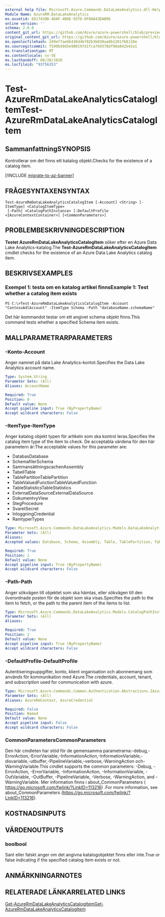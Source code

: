 ```yaml
---
external help file: Microsoft.Azure.Commands.DataLakeAnalytics.dll-Help.xml
Module Name: AzureRM.DataLakeAnalytics
ms.assetid: ED17430D-4DAF-4B9E-937D-0F8A843DAB96
online version: ''
schema: 2.0.0
content_git_url: https://github.com/Azure/azure-powershell/blob/preview/src/ResourceManager/DataLakeAnalytics/Commands.DataLakeAnalytics/help/Test-AzureRmDataLakeAnalyticsCatalogItem.md
original_content_git_url: https://github.com/Azure/azure-powershell/blob/preview/src/ResourceManager/DataLakeAnalytics/Commands.DataLakeAnalytics/help/Test-AzureRmDataLakeAnalyticsCatalogItem.md
ms.openlocfilehash: 249ef7ae66436d4bf82b3b038aa8b1201f68110e
ms.sourcegitcommit: f599b50d5e980197d1fca769378df90a842b42a1
ms.translationtype: MT
ms.contentlocale: sv-SE
ms.lasthandoff: 08/20/2020
ms.locfileid: "93756353"
---
```

# <span data-ttu-id="b4aae-101">Test-AzureRmDataLakeAnalyticsCatalogItem</span><span class="sxs-lookup"><span data-stu-id="b4aae-101">Test-AzureRmDataLakeAnalyticsCatalogItem</span></span>

## <span data-ttu-id="b4aae-102">Sammanfattning</span><span class="sxs-lookup"><span data-stu-id="b4aae-102">SYNOPSIS</span></span>
<span data-ttu-id="b4aae-103">Kontrollerar om det finns ett katalog objekt.</span><span class="sxs-lookup"><span data-stu-id="b4aae-103">Checks for the existence of a catalog item.</span></span>

[!INCLUDE [migrate-to-az-banner](../../includes/migrate-to-az-banner.md)]

## <span data-ttu-id="b4aae-104">FRÅGESYNTAXEN</span><span class="sxs-lookup"><span data-stu-id="b4aae-104">SYNTAX</span></span>

```
Test-AzureRmDataLakeAnalyticsCatalogItem [-Account] <String> [-ItemType] <CatalogItemType>
 [-Path] <CatalogPathInstance> [-DefaultProfile <IAzureContextContainer>] [<CommonParameters>]
```

## <span data-ttu-id="b4aae-105">PROBLEMBESKRIVNING</span><span class="sxs-lookup"><span data-stu-id="b4aae-105">DESCRIPTION</span></span>
<span data-ttu-id="b4aae-106">**Testet AzureRmDataLakeAnalyticsCatalogItem** söker efter en Azure Data Lake Analytics-katalog.</span><span class="sxs-lookup"><span data-stu-id="b4aae-106">The **Test-AzureRmDataLakeAnalyticsCatalogItem** cmdlet checks for the existence of an Azure Data Lake Analytics catalog item.</span></span>

## <span data-ttu-id="b4aae-107">BESKRIVS</span><span class="sxs-lookup"><span data-stu-id="b4aae-107">EXAMPLES</span></span>

### <span data-ttu-id="b4aae-108">Exempel 1: testa om en katalog artikel finns</span><span class="sxs-lookup"><span data-stu-id="b4aae-108">Example 1: Test whether a catalog item exists</span></span>
```
PS C:\>Test-AzureRmDataLakeAnalyticsCatalogItem -Account "ContosoAdlAccount" -ItemType Schema -Path "databaseName.schemaName"
```

<span data-ttu-id="b4aae-109">Det här kommandot testar om ett angivet schema objekt finns.</span><span class="sxs-lookup"><span data-stu-id="b4aae-109">This command tests whether a specified Schema item exists.</span></span>

## <span data-ttu-id="b4aae-110">MALLPARAMETRAR</span><span class="sxs-lookup"><span data-stu-id="b4aae-110">PARAMETERS</span></span>

### <span data-ttu-id="b4aae-111">-Konto</span><span class="sxs-lookup"><span data-stu-id="b4aae-111">-Account</span></span>
<span data-ttu-id="b4aae-112">Anger namnet på data Lake Analytics-kontot.</span><span class="sxs-lookup"><span data-stu-id="b4aae-112">Specifies the Data Lake Analytics account name.</span></span>

```yaml
Type: System.String
Parameter Sets: (All)
Aliases: AccountName

Required: True
Position: 0
Default value: None
Accept pipeline input: True (ByPropertyName)
Accept wildcard characters: False
```

### <span data-ttu-id="b4aae-113">-ItemType</span><span class="sxs-lookup"><span data-stu-id="b4aae-113">-ItemType</span></span>
<span data-ttu-id="b4aae-114">Anger katalog objekt typen för artikeln som ska kontrol leras.</span><span class="sxs-lookup"><span data-stu-id="b4aae-114">Specifies the catalog item type of the item to check.</span></span>
<span data-ttu-id="b4aae-115">De acceptabla värdena för den här parametern är:</span><span class="sxs-lookup"><span data-stu-id="b4aae-115">The acceptable values for this parameter are:</span></span>

- <span data-ttu-id="b4aae-116">Databas</span><span class="sxs-lookup"><span data-stu-id="b4aae-116">Database</span></span>
- <span data-ttu-id="b4aae-117">Schemafiler</span><span class="sxs-lookup"><span data-stu-id="b4aae-117">Schema</span></span>
- <span data-ttu-id="b4aae-118">Sammansättningscachen</span><span class="sxs-lookup"><span data-stu-id="b4aae-118">Assembly</span></span>
- <span data-ttu-id="b4aae-119">Tabell</span><span class="sxs-lookup"><span data-stu-id="b4aae-119">Table</span></span>
- <span data-ttu-id="b4aae-120">TablePartition</span><span class="sxs-lookup"><span data-stu-id="b4aae-120">TablePartition</span></span>
- <span data-ttu-id="b4aae-121">TableValuedFunction</span><span class="sxs-lookup"><span data-stu-id="b4aae-121">TableValuedFunction</span></span>
- <span data-ttu-id="b4aae-122">TableStatistics</span><span class="sxs-lookup"><span data-stu-id="b4aae-122">TableStatistics</span></span>
- <span data-ttu-id="b4aae-123">ExternalDataSource</span><span class="sxs-lookup"><span data-stu-id="b4aae-123">ExternalDataSource</span></span>
- <span data-ttu-id="b4aae-124">Dokumentvy</span><span class="sxs-lookup"><span data-stu-id="b4aae-124">View</span></span>
- <span data-ttu-id="b4aae-125">Steg</span><span class="sxs-lookup"><span data-stu-id="b4aae-125">Procedure</span></span>
- <span data-ttu-id="b4aae-126">Svaret</span><span class="sxs-lookup"><span data-stu-id="b4aae-126">Secret</span></span>
- <span data-ttu-id="b4aae-127">Inloggning</span><span class="sxs-lookup"><span data-stu-id="b4aae-127">Credential</span></span>
- <span data-ttu-id="b4aae-128">Ramtyper</span><span class="sxs-lookup"><span data-stu-id="b4aae-128">Types</span></span>

```yaml
Type: Microsoft.Azure.Commands.DataLakeAnalytics.Models.DataLakeAnalyticsEnums+CatalogItemType
Parameter Sets: (All)
Aliases: 
Accepted values: Database, Schema, Assembly, Table, TablePartition, TableValuedFunction, TableStatistics, ExternalDataSource, View, Procedure, Secret, Credential, Types, Package

Required: True
Position: 1
Default value: None
Accept pipeline input: True (ByPropertyName)
Accept wildcard characters: False
```

### <span data-ttu-id="b4aae-129">-Path</span><span class="sxs-lookup"><span data-stu-id="b4aae-129">-Path</span></span>
<span data-ttu-id="b4aae-130">Anger sökvägen till objektet som ska hämtas, eller sökvägen till den överordnade posten för de objekt som ska visas.</span><span class="sxs-lookup"><span data-stu-id="b4aae-130">Specifies the path to the item to fetch, or the path to the parent item of the items to list.</span></span>

```yaml
Type: Microsoft.Azure.Commands.DataLakeAnalytics.Models.CatalogPathInstance
Parameter Sets: (All)
Aliases: 

Required: True
Position: 2
Default value: None
Accept pipeline input: True (ByPropertyName)
Accept wildcard characters: False
```

### <span data-ttu-id="b4aae-131">-DefaultProfile</span><span class="sxs-lookup"><span data-stu-id="b4aae-131">-DefaultProfile</span></span>
<span data-ttu-id="b4aae-132">Autentiseringsuppgifter, konto, klient organisation och abonnemang som används för kommunikation med Azure.</span><span class="sxs-lookup"><span data-stu-id="b4aae-132">The credentials, account, tenant, and subscription used for communication with azure.</span></span>

```yaml
Type: Microsoft.Azure.Commands.Common.Authentication.Abstractions.IAzureContextContainer
Parameter Sets: (All)
Aliases: AzureRmContext, AzureCredential

Required: False
Position: Named
Default value: None
Accept pipeline input: False
Accept wildcard characters: False
```

### <span data-ttu-id="b4aae-133">CommonParameters</span><span class="sxs-lookup"><span data-stu-id="b4aae-133">CommonParameters</span></span>
<span data-ttu-id="b4aae-134">Den här cmdleten har stöd för de gemensamma parametrarna:-debug,-ErrorAction,-ErrorVariable,-InformationAction,-InformationVariable,-disvariable,-utbuffer,-PipelineVariable,-verbose,-WarningAction och-WarningVariable.</span><span class="sxs-lookup"><span data-stu-id="b4aae-134">This cmdlet supports the common parameters: -Debug, -ErrorAction, -ErrorVariable, -InformationAction, -InformationVariable, -OutVariable, -OutBuffer, -PipelineVariable, -Verbose, -WarningAction, and -WarningVariable.</span></span> <span data-ttu-id="b4aae-135">Mer information finns i about_CommonParameters ( https://go.microsoft.com/fwlink/?LinkID=113216) .</span><span class="sxs-lookup"><span data-stu-id="b4aae-135">For more information, see about_CommonParameters (https://go.microsoft.com/fwlink/?LinkID=113216).</span></span>

## <span data-ttu-id="b4aae-136">KOSTNADS</span><span class="sxs-lookup"><span data-stu-id="b4aae-136">INPUTS</span></span>

## <span data-ttu-id="b4aae-137">VÄRDEN</span><span class="sxs-lookup"><span data-stu-id="b4aae-137">OUTPUTS</span></span>

### <span data-ttu-id="b4aae-138">bool</span><span class="sxs-lookup"><span data-stu-id="b4aae-138">bool</span></span>
<span data-ttu-id="b4aae-139">Sant eller falskt anger om det angivna katalogobjektet finns eller inte.</span><span class="sxs-lookup"><span data-stu-id="b4aae-139">True or false indicating if the specified catalog item exists or not.</span></span>

## <span data-ttu-id="b4aae-140">ANMÄRKNINGAR</span><span class="sxs-lookup"><span data-stu-id="b4aae-140">NOTES</span></span>

## <span data-ttu-id="b4aae-141">RELATERADE LÄNKAR</span><span class="sxs-lookup"><span data-stu-id="b4aae-141">RELATED LINKS</span></span>

[<span data-ttu-id="b4aae-142">Get-AzureRmDataLakeAnalyticsCatalogItem</span><span class="sxs-lookup"><span data-stu-id="b4aae-142">Get-AzureRmDataLakeAnalyticsCatalogItem</span></span>](./Get-AzureRmDataLakeAnalyticsCatalogItem.md)


